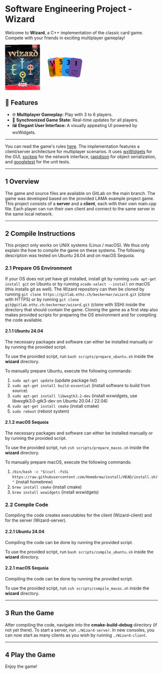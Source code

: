 # Software Engineering Project - Wizard
Welcome to **Wizard**, a C++ implementation of the classic card game. Compete with your friends in exciting multiplayer 
gameplay!

<div style="display: flex; align-items: center;">
  <img src="./assets/wizard_logo.png" alt="Wizard Logo" style="height: 150px; margin-right: 20px;">
  <img src="./assets/cards.png" alt="Cards" style="height: 75px;">
</div>



## 🚀 Features
- 🌐 **Multiplayer Gameplay:** Play with 3 to 6 players.
- 🔄 **Synchronized Game State:** Real-time updates for all players.
- 🖼 **Elegant User Interface:** A visually appealing UI powered by wxWidgets.

---

You can read the game's rules [here](https://www.amigo.games/content/ap/rule/19420--031-2019-Wizard_Manual_002_LAYOUT[1].pdf). The implementation features a client/server architecture for multiplayer 
scenarios. It uses [wxWidgets](https://www.wxwidgets.org/) for the GUI, [sockpp](https://github.com/fpagliughi/sockpp) for the network interface, [rapidjson](https://rapidjson.org/md_doc_tutorial.html) for object 
serialization, and [googletest](https://github.com/google/googletest) for the unit tests. 

---

## 1 Overview

The game and source files are available on GitLab on the main branch. The game was developed based on the provided LAMA 
example project game. This project consists of a **server** and a **client**, each with their own main.cpp file. Each 
player can run their own client and connect to the same server in the same local network.

---

## 2 Compile Instructions

This project only works on UNIX systems (Linux / macOS). We thus only explain the how to compile the game on these 
systems. The following description was tested on Ubuntu 24.04 and on macOS Sequoia.

### 2.1 Prepare OS Environment

If your OS does not yet have git installed, install git by running `sudo apt-get install git` on Ubuntu or by 
running `xcode-select --install` on macOS (this installs git as well). The Wizard repository can then be cloned by 
running `git clone https://gitlab.ethz.ch/beckermar/wizard.git` (clone with HTTPS) or by running
`git clone git@gitlab.ethz.ch:beckermar/wizard.git` (clone with SSH) inside the directory that should contain the game.
Cloning the game as a first step also makes provided scripts for preparing the OS environment and for compiling the code
available.

#### 2.1.1 Ubuntu 24.04

The necessary packages and software can either be installed manually or by running the provided script. 

To use the provided script, run `bash scripts/prepare_ubuntu.sh` inside the **wizard** directory.

To manually prepare Ubuntu, execute the following commands:
1. `sudo apt-get update` (update package list)
2. `sudo apt-get install build-essential` (install software to build from source)
3. `sudo apt-get install libwxgtk3.2-dev` (install wxwidgets, use libwxgtk3.0-gtk3-dev on Ubuntu 20.04 / 22.04)
4. `sudo apt-get install cmake` (install cmake)
5. `sudo reboot` (reboot system)

#### 2.1.2 macOS Sequoia

The necessary packages and software can either be installed manually or by running the provided script.

To use the provided script, run `zsh scripts/prepare_macos.sh` inside the **wizard** directory.

To manually prepare macOS, execute the following commands: 
1. `/bin/bash -c "$(curl -fsSL https://raw.githubusercontent.com/Homebrew/install/HEAD/install.sh)"` (install homebrew)
2. `brew install cmake` (install cmake)
3. `brew install wxwidgets` (install wxwidgets)

### 2.2 Compile Code

Compiling the code creates executables for the client (Wizard-client) and for the server (Wizard-server).

#### 2.2.1 Ubuntu 24.04

Compiling the code can be done by running the provided script.

To use the provided script, run `bash scripts/compile_ubuntu.sh` inside the **wizard** directory.

#### 2.2.1 macOS Sequoia

Compiling the code can be done by running the provided script.

To use the provided script, run `zsh scripts/compile_macos.sh` inside the **wizard** directory.

---

## 3 Run the Game

After compiling the code, navigate into the **cmake-build-debug** directory (if not yet there). To start a server, run
`./Wizard-server`. In new consoles, you can now start as many clients as you wish by running `./Wizard-client`.

---

## 4 Play the Game

Enjoy the game!
